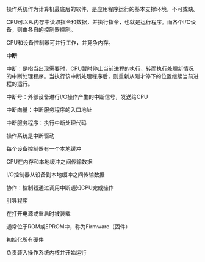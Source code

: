 操作系统作为计算机最底层的软件，是应用程序运行的基本支撑环境，不可或缺。

CPU可以从内存中读取指令和数据，并执行指令，也就是运行程序。而各个I/O设备，则由各自的控制器控制。

CPU和设备控制器可并行工作，并竞争内存。

**中断**

中断：是指当出现需要时，CPU暂时停止当前进程的执行，转而执行处理新情况的中断处理程序。当执行该中断处理程序后，则重新从刚才停下的位置继续当前进程的运行。

中断号：外部设备进行I/O操作产生的中断信号，发送给CPU

中断向量：中断服务程序的入口地址

中断服务程序：执行中断处理代码

操作系统是中断驱动



每个设备控制器有一个本地缓冲

CPU在内存和本地缓冲之间传输数据

I/O控制器从设备到本地缓冲之间传输数据

协作：控制器通过调用中断通知CPU完成操作



引导程序

在打开电源或重启时被装载

通常位于ROM或EPROM中，称为Firmware（固件）

初始化所有硬件

负责装入操作系统内核并开始运行

